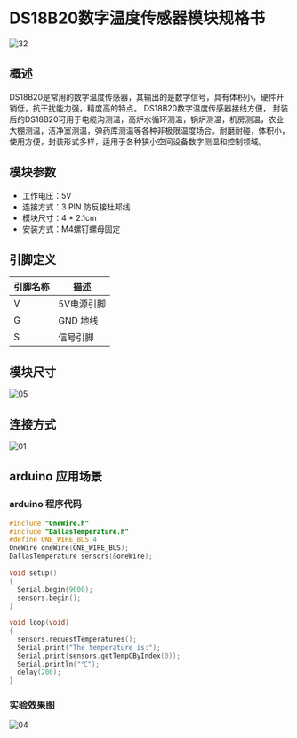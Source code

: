 # DS18B20数字温度传感器模块规格书

![32](E:\GitLab\sensors-kit\17.DS18B20数字温度传感器模块\DS18B20数字温度传感器模块图片\32.jpg)

## 概述

 DS18B20是常用的数字温度传感器，其输出的是数字信号，具有体积小，硬件开销低，抗干扰能力强，精度高的特点。 DS18B20数字温度传感器接线方便，  封装后的DS18B20可用于电缆沟测温，高炉水循环测温，锅炉测温，机房测温，农业大棚测温，洁净室测温，弹药库测温等各种非极限温度场合。耐磨耐碰，体积小，使用方便，封装形式多样，适用于各种狭小空间设备数字测温和控制领域。 

## 模块参数

* 工作电压：5V
* 连接方式：3 PIN 防反接杜邦线
* 模块尺寸：4 * 2.1cm
* 安装方式：M4螺钉螺母固定

## 引脚定义

| 引脚名称| 描述 |
|---- |----|
| V | 5V电源引脚 |
| G | GND 地线 |
| S | 信号引脚 |

## 模块尺寸

![05](E:\GitLab\sensors-kit\17.DS18B20数字温度传感器模块\DS18B20数字温度传感器模块图片\05.jpg)

## 连接方式

![01](E:\GitLab\sensors-kit\17.DS18B20数字温度传感器模块\DS18B20数字温度传感器模块图片\01.jpg)


##  arduino 应用场景

### arduino 程序代码

```c++
#include "OneWire.h"
#include "DallasTemperature.h"
#define ONE_WIRE_BUS 4            
OneWire oneWire(ONE_WIRE_BUS);    
DallasTemperature sensors(&oneWire);
 
void setup()
{
  Serial.begin(9600);            
  sensors.begin();                
}
 
void loop(void)
{ 
  sensors.requestTemperatures();  
  Serial.print("The temperature is:");         
  Serial.print(sensors.getTempCByIndex(0)); 
  Serial.println("℃");
  delay(200);
}
```

### 实验效果图

![04](E:\GitLab\sensors-kit\17.DS18B20数字温度传感器模块\DS18B20数字温度传感器模块图片\04.jpg)